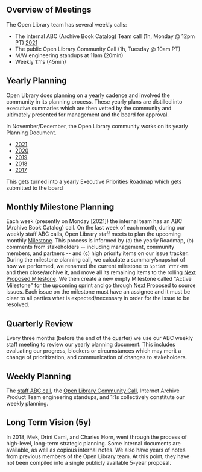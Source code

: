 ## Overview of Meetings

The Open Library team has several weekly calls:

- The internal ABC (Archive Book Catalog) Team call (1h, Monday @ 12pm PT) [2021](https://docs.google.com/document/d/146GDpF6RjTIYFksve8ic4og0xZVauSVHXQERxpLZtPI/edit)
- The public Open Library Community Call (1h, Tuesday @ 10am PT)
- M/W engineering standups at 11am (20min)
- Weekly 1:1's (45min)

## Yearly Planning

Open Library does planning on a yearly cadence and involved the community in its planning process. These yearly plans are distilled into executive summaries which are then vetted by the community and ultimately presented for management and the board for approval.

In November/December, the Open Library community works on its yearly Planning Document.
* [2021](https://docs.google.com/document/d/1U2zolE0q_H4ydO4ss4RvD9Tv-DJpNMs4T9k8Qxef20A/edit#heading=h.exy6eztn4j46)
* [2020](https://docs.google.com/document/d/1gP5q0W3S2Fj5GMJMzi064CEy1zWzyl8Lzjgws-7lpt4/edit)
* [2019](https://docs.google.com/document/d/16rxDNLnVBbkrgzUNd2YVFheB4UtAe63Y-dX_5MHSrY8/edit)
* [2018](https://docs.google.com/document/d/1VEoc0fMOPwrt_YKplaGO5_Q5MRye0xQtGTsTPuDrtcc/edit)
* [2017](https://docs.google.com/document/d/1aE_0uQuCa_pHNxY_rcbpMRaNI6Nrf9KLTgGcYoQBgfI/edit)

This gets turned into a yearly Executive Priorities Roadmap which gets submitted to the board

## Monthly Milestone Planning

Each week (presently on Monday [2021]) the internal team has an ABC (Archive Book Catalog) call. On the last week of each month, during our weekly staff ABC calls, Open Library staff meets to plan the upcoming monthly [Milestone](https://github.com/internetarchive/openlibrary/milestones). This process is informed by (a) the yearly Roadmap, (b) comments from stakeholders -- including management, community members, and partners -- and (c) high priority items on our issue tracker. During the milestone planning call, we calculate a summary/snapshot of how we performed, we renamed the current milestone to `Sprint YYYY-MM` and then close/archive it, and move all its remaining items to the rolling [Next Proposed Milestone](https://github.com/internetarchive/openlibrary/milestone/33). We then create a new empty Milestone called "Active Milestone" for the upcoming sprint and go through [Next Proposed](https://github.com/internetarchive/openlibrary/milestone/33) to source issues. Each issue on the milestone must have an assignee and it must be clear to all parties what is expected/necessary in order for the issue to be resolved.

## Quarterly Review

Every three months (before the end of the quarter) we use our ABC weekly staff meeting to review our yearly planning document. This includes evaluating our progress, blockers or circumstances which may merit a change of prioritization, and communication of changes to stakeholders.

## Weekly Planning

The [staff ABC call](https://docs.google.com/document/d/146GDpF6RjTIYFksve8ic4og0xZVauSVHXQERxpLZtPI/edit#heading=h.7n8f6liomx2q), the [Open Library Community Call](https://www.google.com/url?q=https://tinyurl.com/openlibrary-call-2021&sa=D&source=editors&ust=1631148982172000&usg=AOvVaw2lUBYeP96ottteiWjBQLnc), Internet Archive Product Team engineering standups, and 1:1s collectively constitute our weekly planning.

## Long Term Vision (5y)

In 2018, Mek, Drini Cami, and Charles Horn, went through the process of high-level, long-term strategic planning. Some internal documents are available, as well as copious internal notes. We also have years of notes from previous members of the Open Library team. At this point, they have not been compiled into a single publicly available 5-year proposal. 